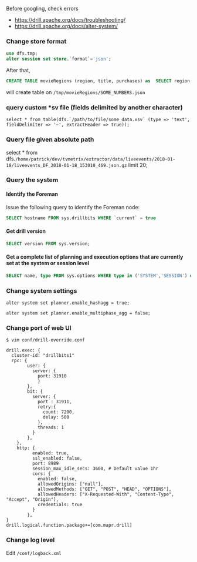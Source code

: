 Before googling, check errors

* https://drill.apache.org/docs/troubleshooting/
* https://drill.apache.org/docs/alter-system/

### Change store format
```sql
use dfs.tmp;
alter session set store.`format`='json';
```
After that, 

```sql
CREATE TABLE movieRegions (region, title, purchases) as  SELECT region, title, count(*) as numberOfPurchases  FROM dfs.`/home/user/data/some/path/some_file.json` group by region, title;
```
will create table on `/tmp/movieRegions/SOME_NUMBERS.json`

### query custom *sv file (fields delimited by another character)
```
select * from table(dfs.`/path/to/file/some_data.xsv` (type => 'text', fieldDelimiter => '~', extractHeader => true));
```

### Query file given absolute path
select * from dfs.`/home/patrick/dev/tvmetrix/extractor/data/liveevents/2018-01-18/liveevents_DF_2018-01-18_153010_469.json.gz` limit 20;

### Query the system
#### Identify the Foreman

Issue the following query to identify the Foreman node:

```sql
SELECT hostname FROM sys.drillbits WHERE `current` = true
```

#### Get drill version
```sql
SELECT version FROM sys.version;
```

#### Get a complete list of planning and execution options that are currently set at the system or session level

```sql
SELECT name, type FROM sys.options WHERE type in ('SYSTEM','SESSION') order by name;
```
### Change system settings
```
alter system set planner.enable_hashagg = true;
```
```
alter system set planner.enable_multiphase_agg = false;
```

### Change port of web UI
```shell
$ vim conf/drill-override.conf
```
```
drill.exec: {
  cluster-id: "drillbits1"
  rpc: {
        user: {
          server: {
            port: 31910
            }
        },
        bit: {
          server: {
            port : 31911,
            retry:{
              count: 7200,
              delay: 500
            },
            threads: 1
          }
        },
    },
    http: {
          enabled: true,
          ssl_enabled: false,
          port: 8989
          session_max_idle_secs: 3600, # Default value 1hr
          cors: {
            enabled: false,
            allowedOrigins: ["null"],
            allowedMethods: ["GET", "POST", "HEAD", "OPTIONS"],
            allowedHeaders: ["X-Requested-With", "Content-Type", "Accept", "Origin"],
            credentials: true
          }
        },
}
drill.logical.function.package+=[com.mapr.drill]

```


### Change log level
Edit `/conf/logback.xml`
